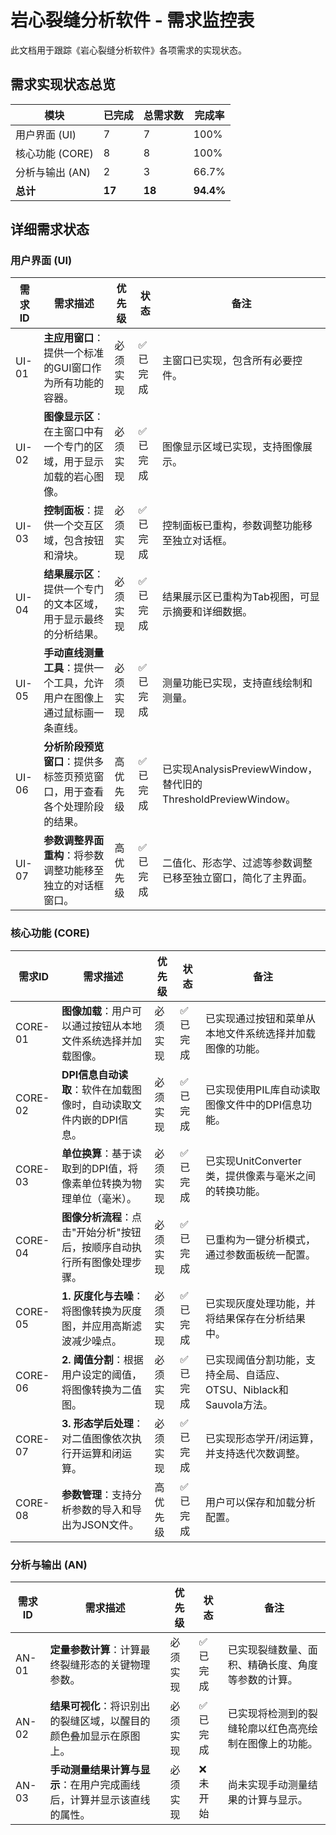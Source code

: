 # 岩心裂缝分析软件 - 需求监控表

此文档用于跟踪《岩心裂缝分析软件》各项需求的实现状态。

## 需求实现状态总览

| 模块 | 已完成 | 总需求数 | 完成率 |
|------|--------|----------|--------|
| 用户界面 (UI) | 7 | 7 | 100% |
| 核心功能 (CORE) | 8 | 8 | 100% |
| 分析与输出 (AN) | 2 | 3 | 66.7% |
| **总计** | **17** | **18** | **94.4%** |

## 详细需求状态

### 用户界面 (UI)

| 需求ID | 需求描述 | 优先级 | 状态 | 备注 |
|--------|----------|--------|------|------|
| UI-01 | **主应用窗口**：提供一个标准的GUI窗口作为所有功能的容器。 | 必须实现 | ✅ 已完成 | 主窗口已实现，包含所有必要控件。 |
| UI-02 | **图像显示区**：在主窗口中有一个专门的区域，用于显示加载的岩心图像。 | 必须实现 | ✅ 已完成 | 图像显示区域已实现，支持图像展示。 |
| UI-03 | **控制面板**：提供一个交互区域，包含按钮和滑块。 | 必须实现 | ✅ 已完成 | 控制面板已重构，参数调整功能移至独立对话框。 |
| UI-04 | **结果展示区**：提供一个专门的文本区域，用于显示最终的分析结果。 | 必须实现 | ✅ 已完成 | 结果展示区已重构为Tab视图，可显示摘要和详细数据。 |
| UI-05 | **手动直线测量工具**：提供一个工具，允许用户在图像上通过鼠标画一条直线。 | 必须实现 | ✅ 已完成 | 测量功能已实现，支持直线绘制和测量。 |
| UI-06 | **分析阶段预览窗口**：提供多标签页预览窗口，用于查看各个处理阶段的结果。 | 高优先级 | ✅ 已完成 | 已实现AnalysisPreviewWindow，替代旧的ThresholdPreviewWindow。 |
| UI-07 | **参数调整界面重构**：将参数调整功能移至独立的对话框窗口。 | 高优先级 | ✅ 已完成 | 二值化、形态学、过滤等参数调整已移至独立窗口，简化了主界面。 |

### 核心功能 (CORE)

| 需求ID | 需求描述 | 优先级 | 状态 | 备注 |
|--------|----------|--------|------|------|
| CORE-01 | **图像加载**：用户可以通过按钮从本地文件系统选择并加载图像。 | 必须实现 | ✅ 已完成 | 已实现通过按钮和菜单从本地文件系统选择并加载图像的功能。 |
| CORE-02 | **DPI信息自动读取**：软件在加载图像时，自动读取文件内嵌的DPI信息。 | 必须实现 | ✅ 已完成 | 已实现使用PIL库自动读取图像文件中的DPI信息功能。 |
| CORE-03 | **单位换算**：基于读取到的DPI值，将像素单位转换为物理单位（毫米）。 | 必须实现 | ✅ 已完成 | 已实现UnitConverter类，提供像素与毫米之间的转换功能。 |
| CORE-04 | **图像分析流程**：点击"开始分析"按钮后，按顺序自动执行所有图像处理步骤。 | 必须实现 | ✅ 已完成| 已重构为一键分析模式，通过参数面板统一配置。 |
| CORE-05 | **1. 灰度化与去噪**：将图像转换为灰度图，并应用高斯滤波减少噪点。 | 必须实现 | ✅ 已完成 | 已实现灰度处理功能，并将结果保存在分析结果中。 |
| CORE-06 | **2. 阈值分割**：根据用户设定的阈值，将图像转换为二值图。 | 必须实现 | ✅ 已完成| 已实现阈值分割功能，支持全局、自适应、OTSU、Niblack和Sauvola方法。 |
| CORE-07 | **3. 形态学后处理**：对二值图像依次执行开运算和闭运算。 | 必须实现 | ✅ 已完成 | 已实现形态学开/闭运算，并支持迭代次数调整。 |
| CORE-08 | **参数管理**：支持分析参数的导入和导出为JSON文件。 | 高优先级 | ✅ 已完成 | 用户可以保存和加载分析配置。 |

### 分析与输出 (AN)

| 需求ID | 需求描述 | 优先级 | 状态 | 备注 |
|--------|----------|--------|------|------|
| AN-01 | **定量参数计算**：计算最终裂缝形态的关键物理参数。 | 必须实现 | ✅ 已完成 | 已实现裂缝数量、面积、精确长度、角度等参数的计算。 |
| AN-02 | **结果可视化**：将识别出的裂缝区域，以醒目的颜色叠加显示在原图上。 | 必须实现 | ✅ 已完成 | 已实现将检测到的裂缝轮廓以红色高亮绘制在图像上的功能。 |
| AN-03 | **手动测量结果计算与显示**：在用户完成画线后，计算并显示该直线的属性。 | 必须实现 | ❌ 未开始 | 尚未实现手动测量结果的计算与显示。 |

